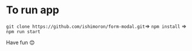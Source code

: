 # To run app

`git clone https://github.com/ishimoron/form-modal.git`=>
`npm install` =>
`npm run start`

Have fun 😊
